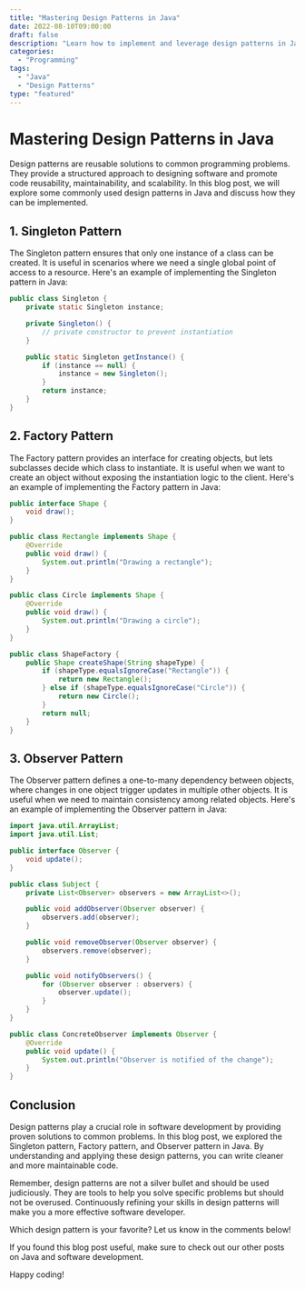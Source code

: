 ```yaml
--- 
title: "Mastering Design Patterns in Java"
date: 2022-08-10T09:00:00
draft: false
description: "Learn how to implement and leverage design patterns in Java to write clean and maintainable code."
categories: 
  - "Programming"
tags: 
  - "Java"
  - "Design Patterns"
type: "featured"
--- 
```


# Mastering Design Patterns in Java

Design patterns are reusable solutions to common programming problems. They provide a structured approach to designing software and promote code reusability, maintainability, and scalability. In this blog post, we will explore some commonly used design patterns in Java and discuss how they can be implemented.

## 1. Singleton Pattern
The Singleton pattern ensures that only one instance of a class can be created. It is useful in scenarios where we need a single global point of access to a resource. Here's an example of implementing the Singleton pattern in Java:

```java
public class Singleton {
    private static Singleton instance;

    private Singleton() {
        // private constructor to prevent instantiation
    }

    public static Singleton getInstance() {
        if (instance == null) {
            instance = new Singleton();
        }
        return instance;
    }
}
```

## 2. Factory Pattern
The Factory pattern provides an interface for creating objects, but lets subclasses decide which class to instantiate. It is useful when we want to create an object without exposing the instantiation logic to the client. Here's an example of implementing the Factory pattern in Java:

```java
public interface Shape {
    void draw();
}

public class Rectangle implements Shape {
    @Override
    public void draw() {
        System.out.println("Drawing a rectangle");
    }
}

public class Circle implements Shape {
    @Override
    public void draw() {
        System.out.println("Drawing a circle");
    }
}

public class ShapeFactory {
    public Shape createShape(String shapeType) {
        if (shapeType.equalsIgnoreCase("Rectangle")) {
            return new Rectangle();
        } else if (shapeType.equalsIgnoreCase("Circle")) {
            return new Circle();
        }
        return null;
    }
}
```

## 3. Observer Pattern
The Observer pattern defines a one-to-many dependency between objects, where changes in one object trigger updates in multiple other objects. It is useful when we need to maintain consistency among related objects. Here's an example of implementing the Observer pattern in Java:

```java
import java.util.ArrayList;
import java.util.List;

public interface Observer {
    void update();
}

public class Subject {
    private List<Observer> observers = new ArrayList<>();

    public void addObserver(Observer observer) {
        observers.add(observer);
    }

    public void removeObserver(Observer observer) {
        observers.remove(observer);
    }

    public void notifyObservers() {
        for (Observer observer : observers) {
            observer.update();
        }
    }
}

public class ConcreteObserver implements Observer {
    @Override
    public void update() {
        System.out.println("Observer is notified of the change");
    }
}
```

## Conclusion
Design patterns play a crucial role in software development by providing proven solutions to common problems. In this blog post, we explored the Singleton pattern, Factory pattern, and Observer pattern in Java. By understanding and applying these design patterns, you can write cleaner and more maintainable code.

Remember, design patterns are not a silver bullet and should be used judiciously. They are tools to help you solve specific problems but should not be overused. Continuously refining your skills in design patterns will make you a more effective software developer.

Which design pattern is your favorite? Let us know in the comments below!

If you found this blog post useful, make sure to check out our other posts on Java and software development.

Happy coding!
